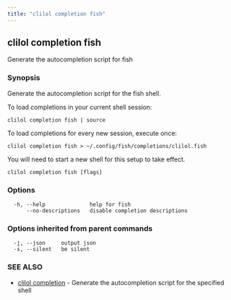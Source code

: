```yaml
---
title: "clilol completion fish"
---
```

## clilol completion fish

Generate the autocompletion script for fish

### Synopsis

Generate the autocompletion script for the fish shell.

To load completions in your current shell session:

	clilol completion fish | source

To load completions for every new session, execute once:

	clilol completion fish > ~/.config/fish/completions/clilol.fish

You will need to start a new shell for this setup to take effect.


```
clilol completion fish [flags]
```

### Options

```
  -h, --help              help for fish
      --no-descriptions   disable completion descriptions
```

### Options inherited from parent commands

```
  -j, --json     output json
  -s, --silent   be silent
```

### SEE ALSO

* [clilol completion](clilol_completion.md)	 - Generate the autocompletion script for the specified shell

